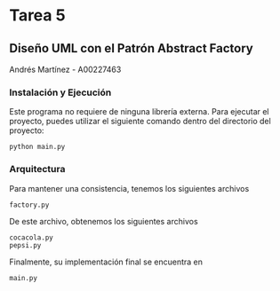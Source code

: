 # Tarea 5
## Diseño UML con el Patrón Abstract Factory 
Andrés Martínez - A00227463

### Instalación y Ejecución
Este programa no requiere de ninguna librería externa.
Para ejecutar el proyecto, puedes utilizar el siguiente comando dentro del directorio del proyecto:

```
python main.py
```

### Arquitectura 

Para mantener una consistencia, tenemos los siguientes archivos 

```
factory.py
```
De este archivo, obtenemos los siguientes archivos

```
cocacola.py
pepsi.py
```

Finalmente, su implementación final se encuentra en 

```main.py```